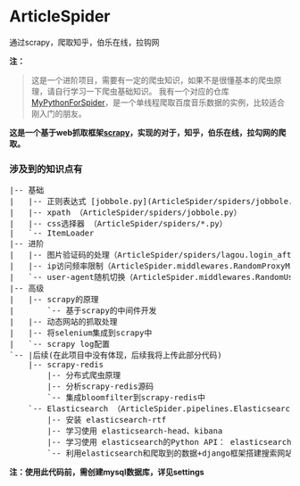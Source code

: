 # ArticleSpider
通过scrapy，爬取知乎，伯乐在线，拉钩网

**注：**

> 这是一个进阶项目，需要有一定的爬虫知识，如果不是很懂基本的爬虫原理，请自行学习一下爬虫基础知识。
我有一个对应的仓库[MyPythonForSpider](http://git.oschina.net/hackfun/MyPythonForSpider "baidumusicspider")，是一个单线程爬取百度音乐数据的实例，比较适合刚入门的朋友。



**这是一个基于web抓取框架[scrapy](https://baike.baidu.com/item/scrapy/7914913?fr=aladdin "scrapy")，实现的对于，知乎，伯乐在线，拉勾网的爬取。**

### 涉及到的知识点有
<pre>
|-- 基础
|   |-- 正则表达式 [jobbole.py](ArticleSpider/spiders/jobbole.py）
|   |-- xpath （ArticleSpider/spiders/jobbole.py）
|   |-- css选择器 （ArticleSpider/spiders/*.py）
|   `-- ItemLoader
|-- 进阶
|   |-- 图片验证码的处理（ArticleSpider/spiders/lagou.login_after_captcha）
|   |-- ip访问频率限制（ArticleSpider.middlewares.RandomProxyMiddleware）
|   `-- user-agent随机切换（ArticleSpider.middlewares.RandomUserAgentMiddleware）
|-- 高级
|   |-- scrapy的原理
|       `-- 基于scrapy的中间件开发
|   |-- 动态网站的抓取处理
|   |-- 将selenium集成到scrapy中 
|   `-- scrapy log配置
`-- |后续(在此项目中没有体现，后续我将上传此部分代码)
    |-- scrapy-redis
        |-- 分布式爬虫原理
        |-- 分析scrapy-redis源码
        `-- 集成bloomfilter到scrapy-redis中
    `-- Elasticsearch （ArticleSpider.pipelines.ElasticsearchPipeline;）(ArticleSpider.items.JobBoleArticleItem.save_to_es;)
        |-- 安装 elasticsearch-rtf
        |-- 学习使用 elasticsearch-head、kibana
        |-- 学习使用 elasticsearch的Python API： elasticsearch-dsl
        `-- 利用elasticsearch和爬取到的数据+django框架搭建搜索网站（此部分代码将在以后上传）
</pre>

**注：使用此代码前，需创建mysql数据库，详见settings**
